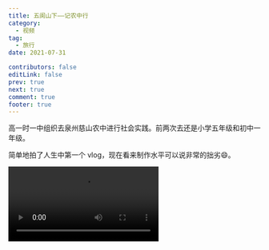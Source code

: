 ```yaml
---
title: 五阆山下——记农中行
category:
  - 视频
tag:
  - 旅行
date: 2021-07-31

contributors: false
editLink: false
prev: true
next: true
comment: true
footer: true
---
```


高一时一中组织去泉州慈山农中进行社会实践。前两次去还是小学五年级和初中一年级。

简单地拍了人生中第一个 vlog，现在看来制作水平可以说非常的拙劣😄。

<video class="videoElement" src="https://ihs-1317591693.cos.ap-guangzhou.myqcloud.com/grdoc/vlog_nongzhong.mp4" controls ></video>